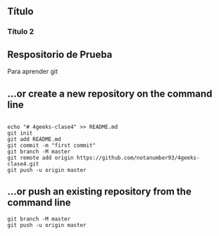 ## Título

### Título 2

## Respositorio de Prueba
Para aprender git

## …or create a new repository on the command line

```

echo "# 4geeks-clase4" >> README.md
git init
git add README.md
git commit -m "first commit"
git branch -M master
git remote add origin https://github.com/notanumber93/4geeks-clase4.git
git push -u origin master

```
## …or push an existing repository from the command line

```git remote add origin https://github.com/notanumber93/4geeks-clase4.git
git branch -M master
git push -u origin master
```
